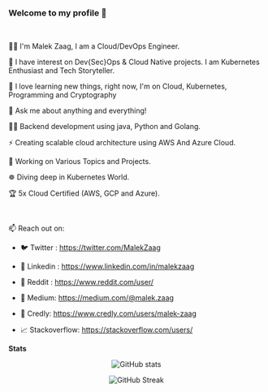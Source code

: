 ### Welcome to my profile 👋
<br/>
<div>
 <p>
👨‍💻 I'm Malek Zaag, I am a Cloud/DevOps Engineer.

🔭 I have interest on Dev{Sec}Ops & Cloud Native projects. I am Kubernetes Enthusiast and Tech Storyteller.

🌱 I love learning new things, right now, I'm on Cloud, Kubernetes, Programming and Cryptography

💬 Ask me about anything and everything!

👨‍💻 Backend development using java, Python and Golang.

⚡ Creating scalable cloud architecture using AWS And Azure Cloud.

🥅 Working on Various Topics and Projects.

☸️ Diving deep in Kubernetes World.

🏆 5x Cloud Certified (AWS, GCP and Azure).

<br/>

📫 Reach out on: 

  - 🐦 Twitter : https://twitter.com/MalekZaag
  
  - 📘 Linkedin : https://www.linkedin.com/in/malekzaag
  
  - 🔖 Reddit : https://www.reddit.com/user/
  
  - 📑 Medium: https://medium.com/@malek.zaag
  
  - 🥇 Credly: https://www.credly.com/users/malek-zaag

  - 📈 Stackoverflow: https://stackoverflow.com/users/

 </p>
</div>

**Stats**

<div align="center">
 
![GitHub stats](https://github-readme-stats.vercel.app/api?username=Malek-Zaag&count_private=true&show_icons=true&layout=compact&hide_border=true&langs_count=8)


![GitHub Streak](https://github-readme-streak-stats.herokuapp.com/?user=Malek-Zaag&hide_border=true)


